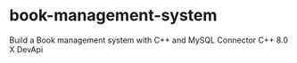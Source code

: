 # book-management-system

Build a Book management system with C++ and MySQL Connector C++ 8.0 X DevApi